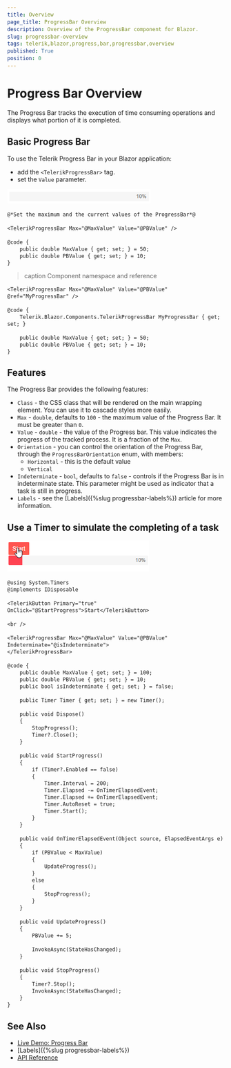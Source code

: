 ```yaml
---
title: Overview
page_title: ProgressBar Overview
description: Overview of the ProgressBar component for Blazor.
slug: progressbar-overview
tags: telerik,blazor,progress,bar,progressbar,overview
published: True
position: 0
---
```


# Progress Bar Overview

The Progress Bar tracks the execution of time consuming operations and displays what portion of it is completed. 


## Basic Progress Bar

To use the Telerik Progress Bar in your Blazor application:
* add the `<TelerikProgressBar>` tag.
* set the `Value` parameter.

![progress-bar basic example](images/progress-bar-basic-example.png)

````CSHTML
@*Set the maximum and the current values of the ProgressBar*@

<TelerikProgressBar Max="@MaxValue" Value="@PBValue" />

@code {
    public double MaxValue { get; set; } = 50;
    public double PBValue { get; set; } = 10;
}
````


>caption Component namespace and reference

````CSHTML
<TelerikProgressBar Max="@MaxValue" Value="@PBValue" @ref="MyProgressBar" />

@code {
    Telerik.Blazor.Components.TelerikProgressBar MyProgressBar { get; set; }
    
    public double MaxValue { get; set; } = 50;
    public double PBValue { get; set; } = 10;
}
````

## Features

The Progress Bar provides the following features:

* `Class` - the CSS class that will be rendered on the main wrapping element. You can use it to cascade styles more easily.
* `Max` - `double`, defaults to `100` - the maximum value of the Progress Bar. It must be greater than `0`.
* `Value` - `double` - the value of the Progress bar. This value indicates the progress of the tracked process. It is a fraction of the `Max`.
* `Orientation` - you can control the orientation of the Progress Bar, through the `ProgressBarOrientation` enum, with members:
    * `Horizontal` - this is the default value
    * `Vertical`
* `Indeterminate` - `bool`, defaults to `false` - controls if the Progress Bar is in indeterminate state. This parameter might be used as indicator that a task is still in progress.
* `Labels` - see the [Labels]({%slug progressbar-labels%}) article for more information.

## Use a Timer to simulate the completing of a task

![progress bar with timer example](images/progress-bar-timer-example.gif)

````CSHTML
@using System.Timers
@implements IDisposable

<TelerikButton Primary="true" OnClick="@StartProgress">Start</TelerikButton>

<br />

<TelerikProgressBar Max="@MaxValue" Value="@PBValue" Indeterminate="@isIndeterminate">
</TelerikProgressBar>

@code {
    public double MaxValue { get; set; } = 100;
    public double PBValue { get; set; } = 10;
    public bool isIndeterminate { get; set; } = false;

    public Timer Timer { get; set; } = new Timer();

    public void Dispose()
    {
        StopProgress();
        Timer?.Close();
    }

    public void StartProgress()
    {
        if (Timer?.Enabled == false)
        {
            Timer.Interval = 200;
            Timer.Elapsed -= OnTimerElapsedEvent;
            Timer.Elapsed += OnTimerElapsedEvent;
            Timer.AutoReset = true;
            Timer.Start();
        }
    }

    public void OnTimerElapsedEvent(Object source, ElapsedEventArgs e)
    {
        if (PBValue < MaxValue)
        {
            UpdateProgress();
        }
        else
        {
            StopProgress();
        }
    }

    public void UpdateProgress()
    {
        PBValue += 5;

        InvokeAsync(StateHasChanged);
    }

    public void StopProgress()
    {
        Timer?.Stop();
        InvokeAsync(StateHasChanged);
    }
}
````

## See Also

  * [Live Demo: Progress Bar](https://demos.telerik.com/blazor-ui/TODO)
  * [Labels]({%slug progressbar-labels%})
  * [API Reference](https://docs.telerik.com/blazor-ui/api/Telerik.Blazor.Components.TelerikProgressBar)
   
